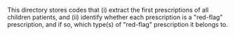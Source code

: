 This directory stores codes that 
(i) extract the first prescriptions of all children patients, and 
(ii) identify whether each prescription is a "red-flag" prescription, and if so, which type(s) of "red-flag" prescription it belongs to.